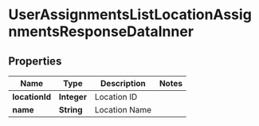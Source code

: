 

# UserAssignmentsListLocationAssignmentsResponseDataInner


## Properties

| Name | Type | Description | Notes |
|------------ | ------------- | ------------- | -------------|
|**locationId** | **Integer** | Location ID |  |
|**name** | **String** | Location Name |  |



